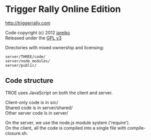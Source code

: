 Trigger Rally Online Edition
============================

http://triggerrally.com

Code copyright (c) 2012 [jareiko](https://github.com/jareiko)  
Released under the [GPL v3](http://www.gnu.org/licenses/gpl-3.0.html)

Directories with mixed ownership and licensing:

    server/THREE/code/
    server/node_modules/
    server/public/


Code structure
--------------

TROE uses JavaScript on both the client and server.

Client-only code is in src/  
Shared code is in server/shared/  
Other server code is in server/


On the server, we use the node.js module system ('require').  
On the client, all the code is compiled into a single file with compile-closure.sh.
